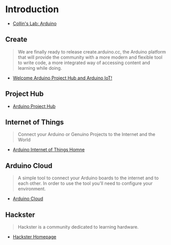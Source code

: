 Introduction
==

- [Collin's Lab: Arduino](https://www.youtube.com/watch?v=pnf8ojsK6S4)

## Create

> We are finally ready to release create.arduino.cc, the Arduino platform that will provide the community with a more modern and flexible tool to write code, a more integrated way of accessing content and learning while doing.

- [Welcome Arduino Project Hub and Arduino IoT!](https://blog.arduino.cc/2016/04/03/welcome-arduino-project-hub-and-arduino-iot/)

## Project Hub

- [Arduino Project Hub](https://create.arduino.cc/projecthub)

## Internet of Things

> Connect your Arduino or Genuino Projects to the Internet and the World

- [Arduino Internet of Things Homne](https://create.arduino.cc/iot/)

## Arduino Cloud

> A simple tool to connect your Arduino boards to the internet and to each other. In order to use the tool you'll need to configure your environment.

- [Arduino Cloud](https://cloud.arduino.cc/)

## Hackster

> Hackster is a community dedicated to learning hardware.

- [Hackster Homepage](https://www.hackster.io/)